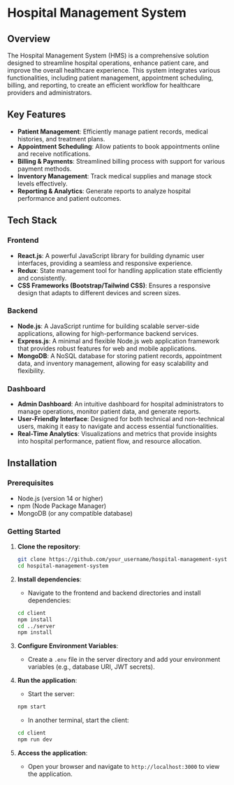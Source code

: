 



# Hospital Management System


## Overview

The Hospital Management System (HMS) is a comprehensive solution designed to streamline hospital operations, enhance patient care, and improve the overall healthcare experience. This system integrates various functionalities, including patient management, appointment scheduling, billing, and reporting, to create an efficient workflow for healthcare providers and administrators.

## Key Features

- **Patient Management**: Efficiently manage patient records, medical histories, and treatment plans.
- **Appointment Scheduling**: Allow patients to book appointments online and receive notifications.
- **Billing & Payments**: Streamlined billing process with support for various payment methods.
- **Inventory Management**: Track medical supplies and manage stock levels effectively.
- **Reporting & Analytics**: Generate reports to analyze hospital performance and patient outcomes.

## Tech Stack

### Frontend

- **React.js**: A powerful JavaScript library for building dynamic user interfaces, providing a seamless and responsive experience.
- **Redux**: State management tool for handling application state efficiently and consistently.
- **CSS Frameworks (Bootstrap/Tailwind CSS)**: Ensures a responsive design that adapts to different devices and screen sizes.

### Backend

- **Node.js**: A JavaScript runtime for building scalable server-side applications, allowing for high-performance backend services.
- **Express.js**: A minimal and flexible Node.js web application framework that provides robust features for web and mobile applications.
- **MongoDB**: A NoSQL database for storing patient records, appointment data, and inventory management, allowing for easy scalability and flexibility.

### Dashboard

- **Admin Dashboard**: An intuitive dashboard for hospital administrators to manage operations, monitor patient data, and generate reports.
- **User-Friendly Interface**: Designed for both technical and non-technical users, making it easy to navigate and access essential functionalities.
- **Real-Time Analytics**: Visualizations and metrics that provide insights into hospital performance, patient flow, and resource allocation.

## Installation

### Prerequisites

- Node.js (version 14 or higher)
- npm (Node Package Manager)
- MongoDB (or any compatible database)

### Getting Started

1. **Clone the repository**:
   ```bash
   git clone https://github.com/your_username/hospital-management-system.git
   cd hospital-management-system
   ```

2. **Install dependencies**:
   - Navigate to the frontend and backend directories and install dependencies:
   ```bash
   cd client
   npm install
   cd ../server
   npm install
   ```

3. **Configure Environment Variables**:
   - Create a `.env` file in the server directory and add your environment variables (e.g., database URI, JWT secrets).

4. **Run the application**:
   - Start the server:
   ```bash
   npm start
   ```
   - In another terminal, start the client:
   ```bash
   cd client
   npm run dev
   ```

5. **Access the application**:
   - Open your browser and navigate to `http://localhost:3000` to view the application.

